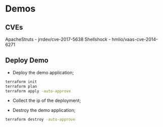 # Demos

## CVEs

ApacheStruts - jrrdev/cve-2017-5638
Shellshock - hmlio/vaas-cve-2014-6271


## Deploy Demo

- Deploy the demo application;
```bash
terraform init
terraform plan
terraform apply -auto-approve
```

- Collect the ip of the deployment;

- Destroy the demo application;
```bash
terraform destroy -auto-approve
```
